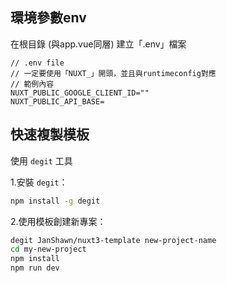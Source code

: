 ## 環境參數env

在根目錄 (與app.vue同層) 建立「.env」檔案

```
// .env file
// 一定要使用「NUXT_」開頭，並且與runtimeconfig對應
// 範例內容
NUXT_PUBLIC_GOOGLE_CLIENT_ID=""
NUXT_PUBLIC_API_BASE=
```

## 快速複製模板

使用 `degit` 工具

1.安裝 `degit`：

```bash
npm install -g degit
```

2.使用模板創建新專案：

```bash
degit JanShawn/nuxt3-template new-project-name
cd my-new-project
npm install
npm run dev
```
